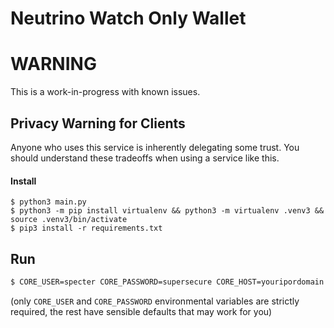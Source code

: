 # Neutrino Watch Only Wallet

# WARNING
This is a work-in-progress with known issues.

## Privacy Warning for Clients
Anyone who uses this service is inherently delegating some trust.
You should understand these tradeoffs when using a service like this.

#### Install
```
$ python3 main.py 
$ python3 -m pip install virtualenv && python3 -m virtualenv .venv3 &&  source .venv3/bin/activate
$ pip3 install -r requirements.txt 
```

## Run
```bash
$ CORE_USER=specter CORE_PASSWORD=supersecure CORE_HOST=youripordomain.com CORE_PORT=18332 PYTHON_HOST=localhost PYTHON_PORT=8080 python3 main.py
```
(only `CORE_USER` and `CORE_PASSWORD` environmental variables are strictly required, the rest have sensible defaults that may work for you)

